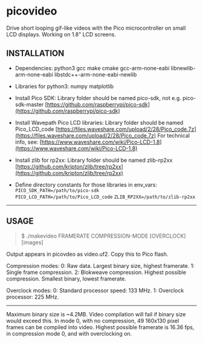 
# picovideo

Drive short looping gif-like videos with the Pico microcontroller on small LCD displays.
Working on 1.8" LCD screens.


## INSTALLATION

- Dependencies: python3 gcc make cmake gcc-arm-none-eabi libnewlib-arm-none-eabi libstdc++-arm-none-eabi-newlib

- Libraries for python3: numpy matplotlib

- Install Pico SDK:
Library folder should be named pico-sdk, not e.g. pico-sdk-master
[https://github.com/raspberrypi/pico-sdk](https://github.com/raspberrypi/pico-sdk)

- Install Wavepath Pico LCD libraries:
Library folder should be named Pico_LCD_code
[https://files.waveshare.com/upload/2/28/Pico_code.7z](https://files.waveshare.com/upload/2/28/Pico_code.7z)
For technical info, see: [https://www.waveshare.com/wiki/Pico-LCD-1.8](https://www.waveshare.com/wiki/Pico-LCD-1.8)

- Install zlib for rp2xx:
Library folder should be named zlib-rp2xx
[https://github.com/kripton/zlib/tree/rp2xx](https://github.com/kripton/zlib/tree/rp2xx)

- Define directory constants for those libraries in env_vars: 
`PICO_SDK_PATH=/path/to/pico-sdk`
`PICO_LCD_PATH=/path/to/Pico_LCD_code`
`ZLIB_RP2XX=/path/to/zlib-rp2xx`

---

## USAGE

>$ ./makevideo FRAMERATE COMPRESSION-MODE [OVERCLOCK] [images]

Output appears in picovdeo as video.uf2. Copy this to Pico flash.

Compression modes:
0: Raw data. Largest binary size, highest framerate.
1: Single frame compression.
2: Blokweave compression. Highest possible compression. Smallest binary, lowest framerate.

Overclock modes:
0: Standard processor speed: 133 MHz.
1: Overclock processor: 225 MHz.

---

Maximum binary size is ~4.2MB. Video compilation will fail if binary size would exceed this.
In mode 0, with no compression, 49 160x130 pixel frames can be compiled into video.
Highest possible framerate is 16.36 fps, in compression mode 0, and with overclocking on.
